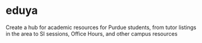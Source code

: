 # eduya
Create a hub for academic resources for Purdue students, from tutor listings in the area to SI sessions, Office Hours, and other campus resources
